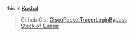 <!--
**ksl-fourwalls/ksl-fourwalls** is a ✨ _special_ ✨ repository because its `README.md` (this file) appears on your GitHub profile.

Here are some ideas to get you started:

- 🔭 I’m currently working on ...
- 🌱 I’m currently learning ...
- 👯 I’m looking to collaborate on ...
- 🤔 I’m looking for help with ...
- 💬 Ask me about ...
- 📫 How to reach me: ...
- 😄 Pronouns: ...
- ⚡ Fun fact: ...
-->
this is [Kushal](mailto:stalkingbigcat@proton.me)
> Github Gist
> [CiscoPacketTracerLoginBypass](https://gist.github.com/ksl-fourwalls/b90aa797e3b14a2dcd41d4d803126ee9)  
> [Stack of Queue](https://gist.github.com/ksl-fourwalls/7791728badaa4afb3fb0ffb1ec016056)
